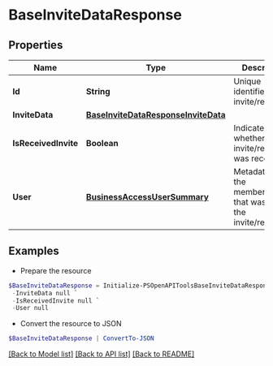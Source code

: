 # BaseInviteDataResponse
## Properties

Name | Type | Description | Notes
------------ | ------------- | ------------- | -------------
**Id** | **String** | Unique identifier of the invite/request. | [optional] 
**InviteData** | [**BaseInviteDataResponseInviteData**](BaseInviteDataResponseInviteData.md) |  | [optional] 
**IsReceivedInvite** | **Boolean** | Indicates whether the invite/request was received. | [optional] 
**User** | [**BusinessAccessUserSummary**](BusinessAccessUserSummary.md) | Metadata for the member/partner that was sent the invite/request. | [optional] 

## Examples

- Prepare the resource
```powershell
$BaseInviteDataResponse = Initialize-PSOpenAPIToolsBaseInviteDataResponse  -Id 383791336903426391 `
 -InviteData null `
 -IsReceivedInvite null `
 -User null
```

- Convert the resource to JSON
```powershell
$BaseInviteDataResponse | ConvertTo-JSON
```

[[Back to Model list]](../README.md#documentation-for-models) [[Back to API list]](../README.md#documentation-for-api-endpoints) [[Back to README]](../README.md)

